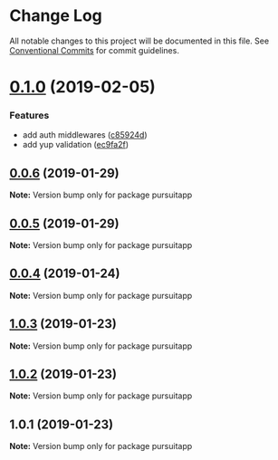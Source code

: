 # Change Log

All notable changes to this project will be documented in this file.
See [Conventional Commits](https://conventionalcommits.org) for commit guidelines.

# [0.1.0](https://github.com/dhayaec/pursuitapp/compare/v0.0.6...v0.1.0) (2019-02-05)


### Features

* add auth middlewares ([c85924d](https://github.com/dhayaec/pursuitapp/commit/c85924d))
* add yup validation ([ec9fa2f](https://github.com/dhayaec/pursuitapp/commit/ec9fa2f))





## [0.0.6](https://github.com/dhayaec/pursuitapp/compare/v0.0.5...v0.0.6) (2019-01-29)

**Note:** Version bump only for package pursuitapp





## [0.0.5](https://github.com/dhayaec/pursuitapp/compare/v0.0.4...v0.0.5) (2019-01-29)

**Note:** Version bump only for package pursuitapp





## [0.0.4](https://github.com/dhayaec/pursuitapp/compare/v1.0.3...v0.0.4) (2019-01-24)

**Note:** Version bump only for package pursuitapp





## [1.0.3](https://github.com/dhayaec/pursuitapp/compare/v1.0.2...v1.0.3) (2019-01-23)

**Note:** Version bump only for package pursuitapp





## [1.0.2](https://github.com/dhayaec/pursuitapp/compare/v1.0.1...v1.0.2) (2019-01-23)

**Note:** Version bump only for package pursuitapp





## 1.0.1 (2019-01-23)

**Note:** Version bump only for package pursuitapp
